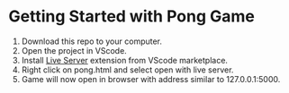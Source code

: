 # Getting Started with Pong Game

1. Download this repo to your computer.
2. Open the project in VScode.
3. Install [Live Server](https://marketplace.visualstudio.com/items?itemName=ritwickdey.LiveServer) extension from VScode marketplace.
4. Right click on pong.html and select open with live server.
5. Game will now open in browser with address similar to 127.0.0.1:5000.
